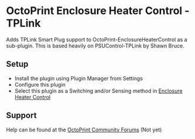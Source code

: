 # OctoPrint Enclosure Heater Control - TPLink
Adds TPLink Smart Plug support to OctoPrint-EnclosureHeaterControl as a sub-plugin.  This is based heavily on PSUControl-TPLink by Shawn Bruce.

## Setup
- Install the plugin using Plugin Manager from Settings
- Configure this plugin
- Select this plugin as a Switching and/or Sensing method in [Enclosure Heater Control](https://github.com/arbeaman/OctoPrint-EnclosureHeaterControl)

## Support
Help can be found at the [OctoPrint Community Forums](https://community.octoprint.org) (Not yet)
